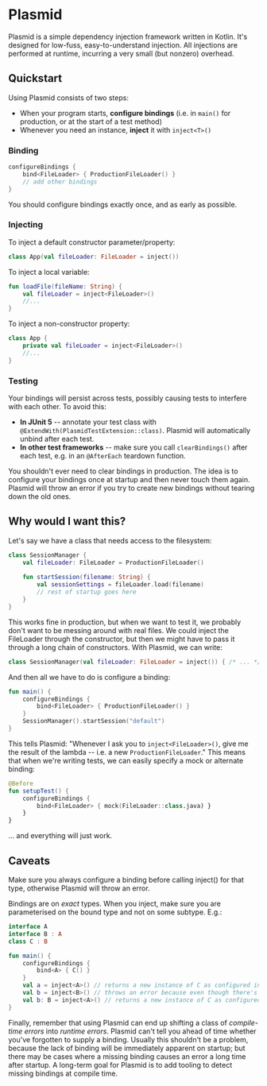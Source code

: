# Plasmid
Plasmid is a simple dependency injection framework written in Kotlin. It's designed for low-fuss, easy-to-understand injection.
All injections are performed at runtime, incurring a very small (but nonzero) overhead.

## Quickstart
Using Plasmid consists of two steps:
- When your program starts, **configure bindings** (i.e. in `main()` for production, or at the start of a test method)
- Whenever you need an instance, **inject** it with `inject<T>()`

### Binding
```kotlin
configureBindings {
    bind<FileLoader> { ProductionFileLoader() }
    // add other bindings
}
```
You should configure bindings exactly once, and as early as possible.

### Injecting
To inject a default constructor parameter/property:
```kotlin
class App(val fileLoader: FileLoader = inject())
```
To inject a local variable:
```kotlin
fun loadFile(fileName: String) {
    val fileLoader = inject<FileLoader>()
    //...
}
```
To inject a non-constructor property:
```kotlin
class App {
    private val fileLoader = inject<FileLoader>()
    //...
}
```

### Testing
Your bindings will persist across tests, possibly causing tests to interfere with each other. To avoid this:
- **In JUnit 5** -- annotate your test class with `@ExtendWith(PlasmidTestExtension::class)`. Plasmid will automatically unbind after each test.
- **In other test frameworks** -- make sure you call `clearBindings()` after each test, e.g. in an `@AfterEach` teardown function.

You shouldn't ever need to clear bindings in production. The idea is to configure your bindings once at startup and then
never touch them again. Plasmid will throw an error if you try to create new bindings without tearing down the old ones.

## Why would I want this?

Let's say we have a class that needs access to the filesystem:
```kotlin
class SessionManager {
    val fileLoader: FileLoader = ProductionFileLoader()
    
    fun startSession(filename: String) {
        val sessionSettings = fileLoader.load(filename)
        // rest of startup goes here
    }
}
```
This works fine in production, but when we want to test it, we probably don't want to be messing around with real files. We could inject the FileLoader through the constructor, but then we might have to pass it through a long chain of constructors. With Plasmid, we can write:
```kotlin
class SessionManager(val fileLoader: FileLoader = inject()) { /* ... */ }
```
And then all we have to do is configure a binding:
```kotlin
fun main() {
    configureBindings {
        bind<FileLoader> { ProductionFileLoader() }
    }
    SessionManager().startSession("default")
}
```
This tells Plasmid: "Whenever I ask you to `inject<FileLoader>()`, give me the result of the lambda -- i.e. a new `ProductionFileLoader`." This means that when we're writing tests, we can easily specify a mock or alternate binding:

```kotlin
@Before
fun setupTest() {
    configureBindings {
        bind<FileLoader> { mock(FileLoader::class.java) }
    }
}
```
... and everything will just work.

## Caveats
Make sure you always configure a binding before calling inject() for that type, otherwise Plasmid will throw an error.

Bindings are on *exact* types. When you inject, make sure you are parameterised on the bound type and not on some subtype. E.g.:
```kotlin
interface A
interface B : A
class C : B

fun main() {
    configureBindings {
        bind<A> { C() }
    }
    val a = inject<A>() // returns a new instance of C as configured in the binding
    val b = inject<B>() // throws an error because even though there's an implicit binding via A, there's no exact binding via B
    val b: B = inject<A>() // returns a new instance of C as configured in the binding
}
```

Finally, remember that using Plasmid can end up shifting a class of *compile-time errors* into *runtime errors*. Plasmid can't tell you ahead of time whether you've forgotten to supply a binding. Usually this shouldn't be a problem, because the lack of binding will be immediately apparent on startup; but there may be cases where a missing binding causes an error a long time after startup. A long-term goal for Plasmid is to add tooling to detect missing bindings at compile time.
